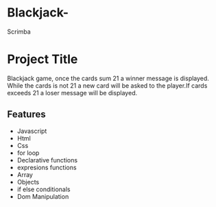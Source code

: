 # Blackjack-
Scrimba 

# Project Title

Blackjack game, once the cards sum 21 a winner message is displayed.
While the cards is not 21 a new card will be asked to the player.If cards exceeds 21 a loser message will be displayed.


## Features

- Javascript
- Html
- Css
- for loop
- Declarative functions
- expresions functions
- Array
- Objects
- if else conditionals
- Dom Manipulation




